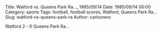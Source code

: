 Title: Watford vs. Queens Park Ra…, 1985/09/14
Date: 1985/09/14 00:00
Category: sports
Tags: football, football scores, Watford, Queens Park Ra…
Slug: watford-vs-queens-park-ra
Author: carbonero


Watford 2 - 0 Queens Park Ra…
